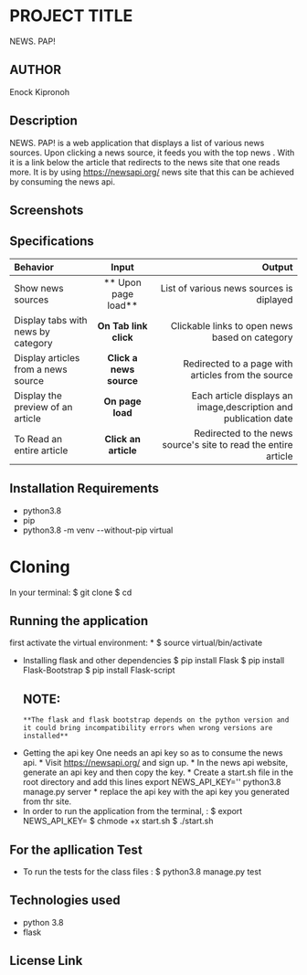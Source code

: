 # PROJECT TITLE
NEWS. PAP!
## AUTHOR
Enock Kipronoh
 ## Description
NEWS. PAP! is a web application that displays a list of various news sources. Upon clicking a news source, it feeds you with the top news . With it is a link below the article that redirects to the news site that one reads more. It is by using https://newsapi.org/ news site that this can be achieved by consuming the news api.
## Screenshots

## Specifications
| Behavior | Input | Output |
| :---------------- | :----------------: |  ----------------:|
| Show news sources | ** Upon page load** | List of various news sources is diplayed |
| Display tabs with news by category |  **On Tab link click** | Clickable links to open news based on category | 
| Display articles from a news source | **Click a news source** | Redirected to a page with articles from the source |
| Display the preview of an article | **On page load** | Each article displays an image,description and publication date |
| To Read an entire article  | **Click an article** | Redirected to the news source's site to read the entire article |
## Installation Requirements
* python3.8
* pip
* python3.8 -m venv --without-pip virtual
# Cloning
In your terminal: 
    $ git clone 
    $ cd 
## Running the application
first activate the virtual environment: 
    * $ source virtual/bin/activate
* Installing flask and other dependencies
    $ pip install Flask
    $ pip install Flask-Bootstrap 
    $ pip install Flask-script
   ## NOTE: 
      **The flask and flask bootstrap depends on the python version and it could bring incompatibility errors when wrong versions are installed**
* Getting the api key
      One needs an api key so as to consume the news api.
       * Visit https://newsapi.org/ and sign up.
       * In the news api website, generate an api key and then copy the key.
       * Create a start.sh file in the root directory and add this lines
            export NEWS_API_KEY='<Your-Api-Key>'
            python3.8 manage.py server
        * replace the api key with the api key you generated from thr site.
* In order to run the application from the  terminal, : 
        $ export NEWS_API_KEY=<Your api key>
        $ chmode +x start.sh
        $ ./start.sh
## For the apllication Test
 * To run the tests for the class files :
        $ python3.8 manage.py test
## Technologies used
* python 3.8
* flask
## License Link


          



